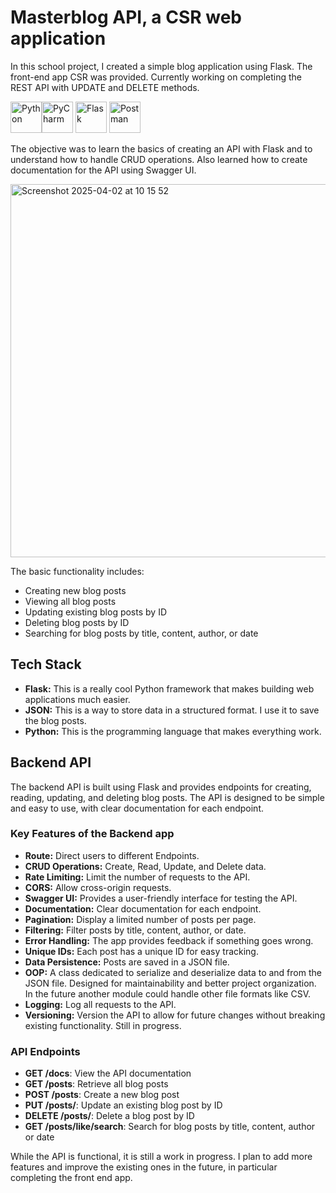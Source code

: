 # Masterblog API, a CSR web application

In this school project, I created a simple blog application using Flask.
The front-end app CSR was provided. Currently working on completing the REST API with UPDATE and DELETE methods.

<img width="50" src="https://raw.githubusercontent.com/marwin1991/profile-technology-icons/refs/heads/main/icons/python.png" alt="Python" title="Python"/><img width="50" src="https://raw.githubusercontent.com/marwin1991/profile-technology-icons/refs/heads/main/icons/pycharm.png" alt="PyCharm" title="PyCharm"/>
<img width="50" src="https://raw.githubusercontent.com/marwin1991/profile-technology-icons/refs/heads/main/icons/flask.png" alt="Flask" title="Flask"/>
<img width="50" src="https://raw.githubusercontent.com/marwin1991/profile-technology-icons/refs/heads/main/icons/postman.png" alt="Postman" title="Postman"/>

The objective was to learn the basics of creating an API with Flask and to understand how to handle CRUD operations.
Also learned how to create documentation for the API using Swagger UI.

<img width="597" alt="Screenshot 2025-04-02 at 10 15 52" src="https://github.com/user-attachments/assets/2ee22d1d-252d-4a74-891b-59483b6eef9b" />


The basic functionality includes:
-   Creating new blog posts
-   Viewing all blog posts
-   Updating existing blog posts by ID
-   Deleting blog posts by ID
-   Searching for blog posts by title, content, author, or date

## Tech Stack

*   **Flask:** This is a really cool Python framework that makes building web applications much easier.
*   **JSON:** This is a way to store data in a structured format. I use it to save the blog posts.
*   **Python:** This is the programming language that makes everything work.

## Backend API

The backend API is built using Flask and provides endpoints for creating, reading, updating, and deleting blog posts.
The API is designed to be simple and easy to use, with clear documentation for each endpoint.

### Key Features of the Backend app

-  **Route:** Direct users to different Endpoints.
-  **CRUD Operations:** Create, Read, Update, and Delete data.
-  **Rate Limiting:** Limit the number of requests to the API.
-  **CORS:** Allow cross-origin requests.
-  **Swagger UI:** Provides a user-friendly interface for testing the API.
-  **Documentation:** Clear documentation for each endpoint.
-  **Pagination:** Display a limited number of posts per page.
-  **Filtering:** Filter posts by title, content, author, or date.
-  **Error Handling:** The app provides feedback if something goes wrong.
-  **Unique IDs:** Each post has a unique ID for easy tracking.
-  **Data Persistence:** Posts are saved in a JSON file.
-  **OOP:** A class dedicated to serialize and deserialize data to and from the JSON file.  Designed for maintainability and better project organization.  In the future another module could handle other file formats like CSV.
-  **Logging:** Log all requests to the API.
-  **Versioning:** Version the API to allow for future changes without breaking existing functionality. Still in progress.

### API Endpoints

-  **GET /docs**: View the API documentation 
-  **GET /posts**: Retrieve all blog posts
-  **POST /posts**: Create a new blog post
-  **PUT /posts/<id>**: Update an existing blog post by ID
-  **DELETE /posts/<id>**: Delete a blog post by ID
-  **GET /posts/like/search**: Search for blog posts by title, content, author or date

While the API is functional, it is still a work in progress. I plan to add more features and improve the existing ones in the future, in particular completing the front end app.